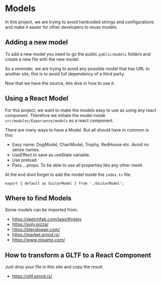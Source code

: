 # Models

In this project, we are trying to avoid hardcoded strings and configurations and make it easier for other developers to reuse models.

## Adding a new model

To add a new model you need to go the public `public/models` folders and create a new file with the new model.

As a reminder, we are trying to avoid any possible model that has URL to another site, this is to avoid full dependency of a third party.

Now that we have the source, lets dive in how to use it.

## Using a React Model

For this project, we want to make the models easy to use as using any react component.
Therefore we initiate the model inside `src/modules/Experience/models` as a react component.

There are many ways to have a Model. But all should have in common is this:

- Easy name: DogModel, ChairModel, Trophy, RedHouse etc. Avoid no sense names.
- UseEffect to save as useState variable.
- Use preload.
- Pass ...props. To be able to use all properties like any other mesh.

At the end dont forget to add the model inside the `index.ts` file.

```
export { default as GuitarModel } from './GuitarModel';
```

## Where to find Models

Some models can be imported from:
- https://sketchfab.com/tags/threejs
- https://poly.pizza/
- https://blendswap.com/
- https://market.pmnd.rs/
- https://www.mixamo.com/

## How to transform a GLTF to a React Component

Just drop your file in this site and copy the result.
- https://gltf.pmnd.rs/